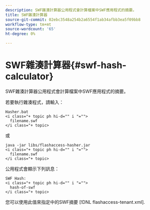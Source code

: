 ```yaml
---
description: SWF雜湊計算器公用程式會計算檔案中SWF應用程式的摘要。
title: SWF雜湊計算器
source-git-commit: 02ebc3548a254b2a6554f1ab34afbb3ea5f09bb8
workflow-type: tm+mt
source-wordcount: '65'
ht-degree: 0%

---
```


# SWF雜湊計算器{#swf-hash-calculator}

SWF雜湊計算器公用程式會計算檔案中SWF應用程式的摘要。

若要執行雜湊程式，請輸入：

```
Hasher.bat 
<i class="+ topic ph hi-d="" i "="">
  filename.swf
</i class="+ topic>
```

或

```
java -jar libs/flashaccess-hasher.jar 
<i class="+ topic ph hi-d="" i "="">
  filename.swf
</i class="+ topic>
```

公用程式會顯示下列訊息：

```
SWF Hash: 
<i class="+ topic ph hi-d="" i "="">
  hash-of-swf
</i class="+ topic>
```

您可以使用此值來指定中的SWF摘要 [!DNL flashaccess-tenant.xml].
